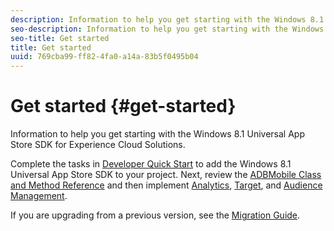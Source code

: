 ```yaml
---
description: Information to help you get starting with the Windows 8.1 Universal App Store SDK for Experience Cloud Solutions.
seo-description: Information to help you get starting with the Windows 8.1 Universal App Store SDK for Experience Cloud Solutions.
seo-title: Get started
title: Get started
uuid: 769cba99-ff82-4fa0-a14a-83b5f0495b04
---
```


# Get started {#get-started}

Information to help you get starting with the Windows 8.1 Universal App Store SDK for Experience Cloud Solutions.

Complete the tasks in [Developer Quick Start](/help/windows-appstore/c-getting-started/dev-qs.md) to add the Windows 8.1 Universal App Store SDK to your project. Next, review the [ADBMobile Class and Method Reference](/help/windows-appstore/c-configuration/c-configuration.md) and then implement [Analytics](/help/windows-appstore/analytics/analytics.md), [Target](/help/windows-appstore/target/target-methods.md), and [Audience Management](/help/windows-appstore/target/target-methods.md).

If you are upgrading from a previous version, see the [Migration Guide](/help/windows-appstore/migration-v3.md). 
